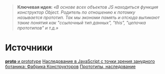 > **Ключевая идея:**
> _«В основе всех объектов JS находиться функция конструктор Object. Родитель по отношению к потомку называется прототип. Так мы экономи память и отсюда вытикают такие понятия как "ссылочный тип данных", "this", "цепочка прототипов" и т.д.»_







# Источники
[__proto__ и prototype](https://habr.com/ru/company/otus/blog/685528/)
[Наследование в JavaScript с точки зрения занудного ботаника: Фабрика Конструкторов](https://habr.com/ru/hub/javascript/)
[Прототипы, наследование](https://learn.javascript.ru/prototypes)